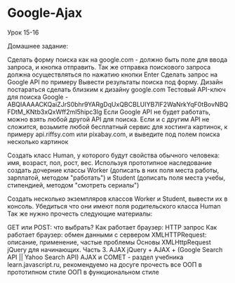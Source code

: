 ﻿# Google-Ajax
﻿Урок 15-16

Домашнее задание:

Сделать форму поиска как на google.com - должно быть поле для ввода запроса, и кнопка отправить. Так же отправка поискового запроса должна осуществляться по нажатию кнопки Enter
Сделать запрос на Google API по примеру
Вывести результаты поиска под форму. Дизайн постараться сделать близким к дизайну google.com
Тестовый API-ключ для поиска Google - ABQIAAAACKQaiZJrS0bhr9YARgDqUxQBCBLUIYB7IF2WaNrkYqF0tBovNBQFDtM_KNtb3xQxWff2mI5hipc3lg
Если Google API не будет работать, можно взять любой другой API для поиска.
Если и с другим API не сложится, возьмите любой бесплатный сервис для хостинга картинок, к примеру api.riffsy.com или pixabay.com, и выведите под полем поиска несколько картинок

Создать класс Human, у которого будут свойства обычного человека: имя, возраст, пол, рост, вес. Используя прототипное наследование создать дочерние классы Worker (дописать в них поля места работы, зарплатой, методом "работать") и Student (дописать поля места учебы, стипендией, методом "смотреть сериалы")

Создать несколько экземпляров классов Worker и Student, вывести их в консоль. Убедиться что они имеют поля родительского класса Human
Так же нужно прочесть следующие материалы:

GET или POST: что выбрать?
Как работает браузер: HTTP запрос
Как работает браузер: обмен данными с сервером
XMLHTTPRequest: описание, применение, частые проблемы
Основы XMLHttpRequest
jQuery для начинающих. Часть 3. AJAX
jQuery + AJAX + (Google Search API || Yahoo Search API)
AJAX и COMET - раздел учебника learn.javascript.ru, рекомендуемо на досуге прочесть все
ООП в прототипном стиле
ООП в функциональном стиле
